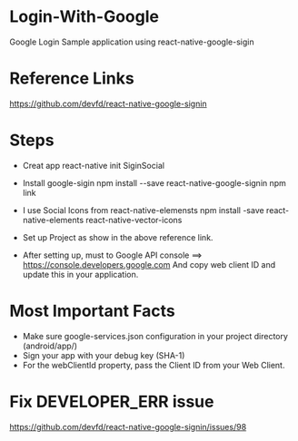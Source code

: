 # Login-With-Google
Google Login Sample application using react-native-google-sigin

# Reference Links
https://github.com/devfd/react-native-google-signin



# Steps
- Creat app 
  react-native init SiginSocial
  
- Install google-sigin
  npm install --save react-native-google-signin
  npm link
  
- I use Social Icons from react-native-elemensts
  npm install -save react-native-elements react-native-vector-icons

- Set up Project as show in the above reference link.

- After setting up, must to Google API console ==> https://console.developers.google.com
  And copy web client ID and update this in your application.

# Most Important Facts
- Make sure google-services.json configuration in your project directory (android/app/)
- Sign your app with your debug key (SHA-1)
- For the webClientId property, pass the Client ID from your Web Client.

# Fix DEVELOPER_ERR issue
https://github.com/devfd/react-native-google-signin/issues/98

